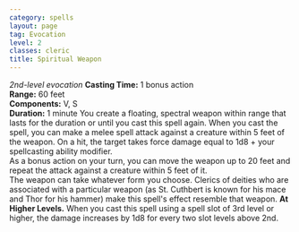 ```yaml
---
category: spells
layout: page
tag: Evocation
level: 2
classes: cleric
title: Spiritual Weapon 
---
```

_2nd-level evocation_ 
**Casting Time:** 1 bonus action    
**Range:** 60 feet    
**Components:** V, S    
**Duration:** 1 minute 
You create a floating, spectral weapon within range that lasts for the duration or until you cast this spell again. When you cast the spell, you can make a melee spell attack against a creature within 5 feet of the weapon. On a hit, the target takes force damage equal to 1d8 + your spellcasting ability modifier.    
As a bonus action on your turn, you can move the weapon up to 20 feet and repeat the attack against a creature within 5 feet of it.    
The weapon can take whatever form you choose. Clerics of deities who are associated with a particular weapon (as St. Cuthbert is known for his mace and Thor for his hammer) make this spell's effect resemble that weapon. 
**At Higher Levels.** When you cast this spell using a spell slot of 3rd level or higher, the damage increases by 1d8 for every two slot levels above 2nd. 
